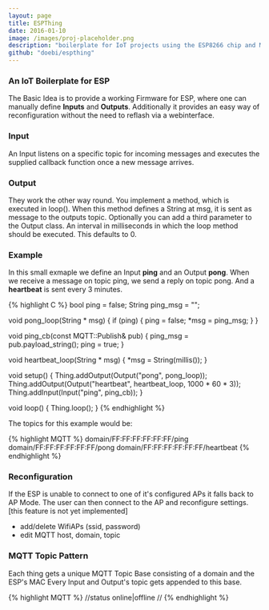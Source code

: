```yaml
---
layout: page
title: ESPThing
date: 2016-01-10
image: /images/proj-placeholder.png
description: "boilerplate for IoT projects using the ESP8266 chip and MQTT"
github: "doebi/espthing"
---
```


### An IoT Boilerplate for ESP
The Basic Idea is to provide a working Firmware for ESP, where one can manually define **Inputs** and **Outputs**.
Additionally it provides an easy way of reconfiguration without the need to reflash via a webinterface.

### Input
An Input listens on a specific topic for incoming messages and executes the supplied callback function once a new message arrives.

### Output
They work the other way round. You implement a method, which is executed in loop().
When this method defines a String at msg, it is sent as message to the outputs topic.
Optionally you can add a third parameter to the Output class. An interval in milliseconds in which the loop method should be executed. This defaults to 0.

### Example
In this small exmaple we define an Input **ping** and an Output **pong**.
When we receive a message on topic ping, we send a reply on topic pong.
And a **heartbeat** is sent every 3 minutes.

{% highlight C %}
bool ping = false;
String ping_msg = "";

void pong_loop(String * msg) {
    if (ping) {
        ping = false;
        *msg = ping_msg;
    }
}

void ping_cb(const MQTT::Publish& pub) {
    ping_msg = pub.payload_string();
    ping = true;
}

void heartbeat_loop(String * msg) {
    *msg = String(millis());
}

void setup() {
    Thing.addOutput(Output("pong", pong_loop));
    Thing.addOutput(Output("heartbeat", heartbeat_loop, 1000 * 60 * 3));
    Thing.addInput(Input("ping", ping_cb));
}

void loop() {
    Thing.loop();
}
{% endhighlight %}

The topics for this example would be:

{% highlight MQTT %}
domain/FF:FF:FF:FF:FF:FF/ping
domain/FF:FF:FF:FF:FF:FF/pong
domain/FF:FF:FF:FF:FF:FF/heartbeat
{% endhighlight %}

### Reconfiguration
If the ESP is unable to connect to one of it's configured APs it falls back to AP Mode. The user can then connect to the AP and reconfigure settings. [this feature is not yet implemented]

* add/delete WifiAPs (ssid, password)
* edit MQTT host, domain, topic

### MQTT Topic Pattern
Each thing gets a unique MQTT Topic Base consisting of a domain and the ESP's MAC
Every Input and Output's topic gets appended to this base.

{% highlight MQTT %}
<DOMAIN>/<MAC>/status    online|offline
<DOMAIN>/<MAC>/<name>    <message>
{% endhighlight %}

